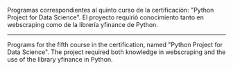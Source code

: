 Programas correspondientes al quinto curso de la certificación: "Python Project for Data Science".
El proyecto requirió conocimiento tanto en webscraping como de la librería yfinance de Python.
*******************
Programs for the fifth course in the certification, named "Python Project for Data Science". 
The project required both knowledge in webscraping and the use of the library yfinance in Python.
